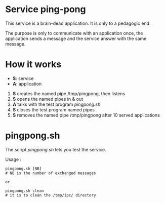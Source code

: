 # Service ping-pong

This service is a brain-dead application. It is only to a pedagogic end.

The purpose is only to communicate with an application once, the application
sends a message and the service answer with the same message.

# How it works

 * **S**: service
 * **A**: application

 1. **S** creates the named pipe /tmp/pingpong, then listens
 2. **S** opens the named pipes in & out
 3. **A** talks with the test program *pingpong.sh*
 4. **S** closes the test program named pipes
 5. **S** removes the named pipe /tmp/pingpong after 10 served applications

# pingpong.sh

The script *pingpong.sh* lets you test the service.

Usage :

    pingpong.sh [NB]
    # NB is the number of exchanged messages

    or

    pingpong.sh clean
    # it is to clean the /tmp/ipc/ directory
